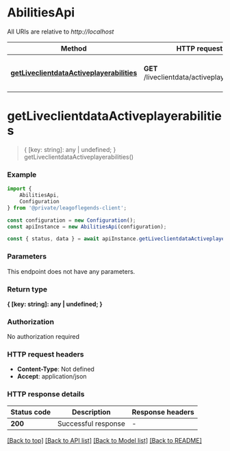 # AbilitiesApi

All URIs are relative to *http://localhost*

|Method | HTTP request | Description|
|------------- | ------------- | -------------|
|[**getLiveclientdataActiveplayerabilities**](#getliveclientdataactiveplayerabilities) | **GET** /liveclientdata/activeplayerabilities | Get Abilities for the active player|

# **getLiveclientdataActiveplayerabilities**
> { [key: string]: any | undefined; } getLiveclientdataActiveplayerabilities()


### Example

```typescript
import {
    AbilitiesApi,
    Configuration
} from '@private/leagoflegends-client';

const configuration = new Configuration();
const apiInstance = new AbilitiesApi(configuration);

const { status, data } = await apiInstance.getLiveclientdataActiveplayerabilities();
```

### Parameters
This endpoint does not have any parameters.


### Return type

**{ [key: string]: any | undefined; }**

### Authorization

No authorization required

### HTTP request headers

 - **Content-Type**: Not defined
 - **Accept**: application/json


### HTTP response details
| Status code | Description | Response headers |
|-------------|-------------|------------------|
|**200** | Successful response |  -  |

[[Back to top]](#) [[Back to API list]](../README.md#documentation-for-api-endpoints) [[Back to Model list]](../README.md#documentation-for-models) [[Back to README]](../README.md)

